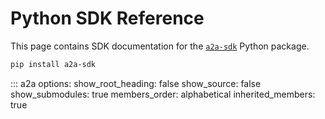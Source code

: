 # Python SDK Reference

This page contains SDK documentation for the [`a2a-sdk`](https://github.com/a2a-python) Python package.

```sh
pip install a2a-sdk
```

::: a2a
    options:
        show_root_heading: false
        show_source: false
        show_submodules: true
        members_order: alphabetical
        inherited_members: true
